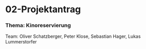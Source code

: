 # 02-Projektantrag

### Thema: Kinoreservierung
Team: Oliver Schatzberger, Peter Klose, Sebastian Hager, Lukas Lummerstorfer
